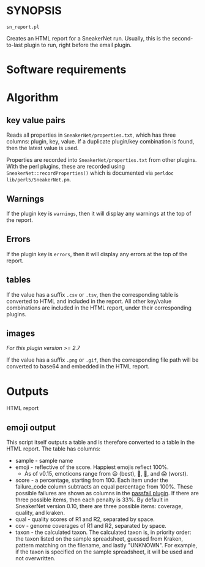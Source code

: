 # SYNOPSIS

`sn_report.pl`

Creates an HTML report for a SneakerNet run. Usually,
this is the second-to-last plugin to run, right before
the email plugin.

# Software requirements

# Algorithm

## key value pairs

Reads all properties in `SneakerNet/properties.txt`, which
has three columns: plugin, key, value. If a duplicate
plugin/key combination is found, then the latest value
is used.

Properties are recorded into `SneakerNet/properties.txt` from other plugins.
With the perl plugins, these are recorded using `SneakerNet::recordProperties()` which is documented via `perldoc lib/perl5/SneakerNet.pm`.

## Warnings

If the plugin key is `warnings`, then it will display any warnings at the top of the report.

## Errors

If the plugin key is `errors`, then it will display any errors at the top of the report.

## tables

If the value has a suffix `.csv` or `.tsv`, then the corresponding table is 
converted to HTML and included in the report. All other
key/value combinations are included in the HTML report,
under their corresponding plugins.

## images

_For this plugin version >= 2.7_

If the value has a suffix `.png` or `.gif`, then the corresponding
file path will be converted to base64 and embedded in the HTML report.

# Outputs

HTML report

## emoji output

This script itself outputs a table and is therefore converted to a table in the HTML report.
The table has columns:

* sample - sample name
* emoji - reflective of the score.  Happiest emojis reflect 100%.
  * As of v0.15, emoticons range from &#128515; (best), &#129320;, &#128556;, and &#128561; (worst).
* score - a percentage, starting from 100.  Each item under the failure_code column subtracts an equal percentage from 100%.  These possible failures are shown as columns in the [passfail plugin](sn_passfail.pl.md).  If there are three possible items, then each penalty is 33%.  By default in SneakerNet version 0.10, there are three possible items: coverage, quality, and kraken.
* qual - quality scores of R1 and R2, separated by space.
* cov - genome coverages of R1 and R2, separated by space.
* taxon - the calculated taxon. The calculated taxon is, in priority order: the taxon listed on the sample spreadsheet, guessed from Kraken, pattern matching on the filename, and lastly "UNKNOWN". For example, if the taxon is specified on the sample spreadsheet, it will be used and not overwritten.


